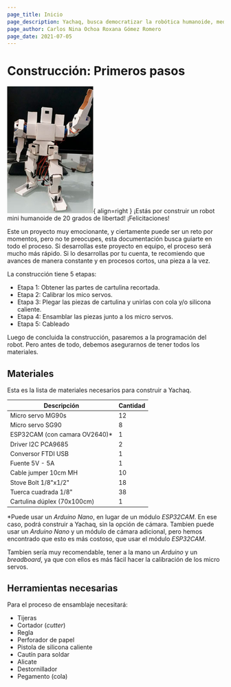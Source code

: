 ```yaml
---
page_title: Inicio
page_description: Yachaq, busca democratizar la robótica humanoide, mediante un hardware de ultra bajo costo.
page_author: Carlos Nina Ochoa Roxana Gómez Romero
page_date: 2021-07-05
---
```


# Construcción: Primeros pasos

![Yahq posando](img/yachaq-posando.jpg){ align=right } ¡Estás por construir un robot mini humanoide de 20 grados de libertad! ¡Felicitaciones!

Este un proyecto muy emocionante, y ciertamente puede ser un reto por momentos, pero no te preocupes, esta documentación busca guiarte en todo el proceso. Si desarrollas este proyecto en equipo, el proceso será mucho más rápido. Si lo desarrollas por tu cuenta, te recomiendo que avances de manera constante y en procesos cortos, una pieza a la vez.

La construcción tiene 5 etapas:

- Etapa 1: Obtener las partes de cartulina recortada. 
- Etapa 2: Calibrar los mico servos. 
- Etapa 3: Plegar las piezas de cartulina y unirlas con cola y/o silicona caliente. 
- Etapa 4: Ensamblar las piezas junto a los micro servos.
- Etapa 5: Cableado

Luego de concluida la construcción, pasaremos a la programación del robot. 
Pero antes de todo, debemos asegurarnos de tener todos los materiales.

## Materiales

Esta es la lista de materiales necesarios para construir a Yachaq.

Descripción                     |       Cantidad
------------------------------- | ----------------------
Micro servo MG90s               | 12
Micro servo SG90                | 8
ESP32CAM (con camara OV2640)*   | 1
Driver I2C PCA9685              | 2
Conversor FTDI USB              | 1
Fuente 5V - 5A                  | 1
Cable jumper 10cm MH            | 10
Stove Bolt 1/8"x1/2"            | 18
Tuerca cuadrada 1/8"            | 38
Cartulina dúplex (70x100cm)     | 1

\*Puede usar un *Arduino Nano*, en lugar de un módulo *ESP32CAM*. En ese caso, podrá construir a Yachaq, sin la opción de cámara. Tambien puede usar un *Arduino Nano* y un módulo de cámara adicional, pero hemos encontrado que esto es más costoso, que usar el módulo *ESP32CAM*.

Tambien sería muy recomendable, tener a la mano un *Arduino* y un *breadboard*, ya que con ellos es más fácil hacer la calibración de los micro servos.

## Herramientas necesarias

Para el proceso de ensamblaje necesitará:

- Tijeras
- Cortador (*cutter*)
- Regla
- Perforador de papel
- Pistola de silicona caliente
- Cautín para soldar 
- Alicate
- Destornillador
- Pegamento (cola)



